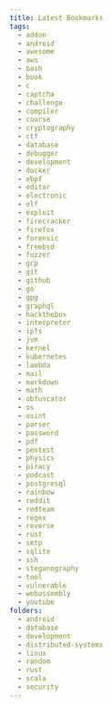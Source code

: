 ```yaml
---
title: Latest Bookmarks
tags:
  - addon
  - android
  - awesome
  - aws
  - bash
  - book
  - c
  - captcha
  - challenge
  - compiler
  - course
  - cryptography
  - ctf
  - database
  - debugger
  - development
  - docker
  - ebpf
  - editor
  - electronic
  - elf
  - exploit
  - firecracker
  - firefox
  - forensic
  - freebsd
  - fuzzer
  - gcp
  - git
  - github
  - go
  - gpg
  - graphql
  - hackthebox
  - interpreter
  - ipfs
  - jvm
  - kernel
  - kubernetes
  - lambda
  - mail
  - markdown
  - math
  - obfuscator
  - os
  - osint
  - parser
  - password
  - pdf
  - pentest
  - physics
  - piracy
  - podcast
  - postgresql
  - rainbow
  - reddit
  - redteam
  - regex
  - reverse
  - rust
  - smtp
  - sqlite
  - ssh
  - steganography
  - tool
  - vulnerable
  - webassembly
  - youtube
folders:
  - android
  - database
  - development
  - distributed-systems
  - linux
  - random
  - rust
  - scala
  - security
---
```

